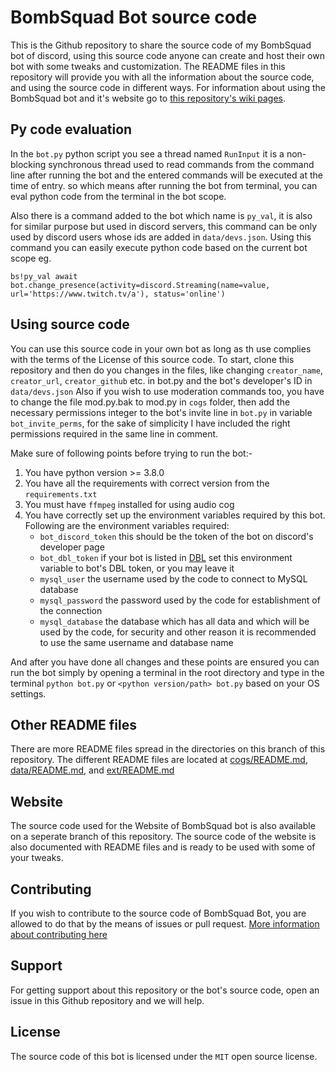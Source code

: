 # BombSquad Bot source code
This is the Github repository to share the source code of my BombSquad bot of discord,
 using this source code anyone can create and host their own bot with some tweaks and customization.
 The README files in this repository will provide you with all the information about the source code,
 and using the source code in different ways. For information about using the BombSquad bot and it's
 website go to [this repository's wiki pages](https://github.com/I-Am-The-Great/BombSquad-Bot/wiki).

## Py code evaluation
In the `bot.py` python script you see a thread named `RunInput` it is a non-blocking synchronous thread
 used to read commands from the command line after running the bot and the entered commands will be
 executed at the time of entry. so which means after running the bot from terminal, you can eval
 python code from the terminal in the bot scope.

Also there is a command added to the bot which name is `py_val`, it is also for similar purpose but
 used in discord servers, this command can be only used by discord users whose ids are added in `data/devs.json`.
 Using this command you can easily execute python code based on the current bot scope eg.
```
bs!py_val await bot.change_presence(activity=discord.Streaming(name=value, url='https://www.twitch.tv/a'), status='online')
```

## Using source code
You can use this source code in your own bot as long as th use complies with the terms of the License of this source code.
 To start, clone this repository and then do you changes in the files,
 like changing `creator_name`, `creator_url`, `creator_github` etc. in bot.py and the bot's developer's ID in `data/devs.json`
 Also if you wish to use moderation commands too, you have to change the file mod.py.bak to mod.py in `cogs` folder,
 then add the necessary permissions integer to the bot's invite line in `bot.py` in variable `bot_invite_perms`,
 for the sake of simplicity I have included the right permissions required in the same line in comment.

Make sure of following points before trying to run the bot:-
  1. You have python version >= 3.8.0
  2. You have all the requirements with correct version from the `requirements.txt`
  3. You must have `ffmpeg` installed for using audio cog
  4. You have correctly set up the environment variables required by this bot. Following are the environment variables required:
      - `bot_discord_token` this should be the token of the bot on discord's developer page
      - `bot_dbl_token` if your bot is listed in [DBL](https://top.gg) set this environment variable to bot's DBL token,
      or you may leave it
      - `mysql_user` the username used by the code to connect to MySQL database
      - `mysql_password` the password used by the code for establishment of the connection
      - `mysql_database` the database which has all data and which will be used by the code,
      for security and other reason it is recommended to use the same username and database name

And after you have done all changes and these points are ensured you can run the bot simply by opening a terminal in the root
 directory and type in the terminal `python bot.py` or `<python version/path> bot.py` based on your OS settings.

## Other README files
There are more README files spread in the directories on this branch of this repository.
The different README files are located at [cogs/README.md](/cogs/README.md), [data/README.md](/data/README.md), and [ext/README.md](/ext/README.md)

## Website
The source code used for the Website of BombSquad bot is also available on a seperate branch of this repository.
 The source code of the website is also documented with README files and is ready to be used with some of your tweaks.

## Contributing
If you wish to contribute to the source code of BombSquad Bot, you are allowed to do that by the means of issues or pull request.
 [More information about contributing here](/.github/CONTRIBUTING.md)

## Support
For getting support about this repository or the bot's source code, open an issue in this Github repository and we will help. 

## License
The source code of this bot is licensed under the `MIT` open source license.
